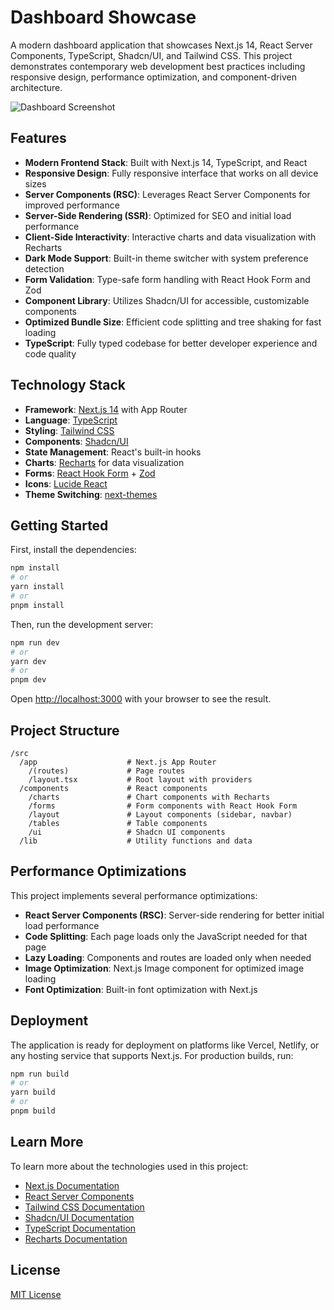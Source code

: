 # Dashboard Showcase

A modern dashboard application that showcases Next.js 14, React Server Components, TypeScript, Shadcn/UI, and Tailwind CSS. This project demonstrates contemporary web development best practices including responsive design, performance optimization, and component-driven architecture.

![Dashboard Screenshot](https://github.com/JbellMD/dashboard-showcase/raw/main/public/dashboard-screenshot.png)

## Features

- **Modern Frontend Stack**: Built with Next.js 14, TypeScript, and React
- **Responsive Design**: Fully responsive interface that works on all device sizes
- **Server Components (RSC)**: Leverages React Server Components for improved performance
- **Server-Side Rendering (SSR)**: Optimized for SEO and initial load performance
- **Client-Side Interactivity**: Interactive charts and data visualization with Recharts
- **Dark Mode Support**: Built-in theme switcher with system preference detection
- **Form Validation**: Type-safe form handling with React Hook Form and Zod
- **Component Library**: Utilizes Shadcn/UI for accessible, customizable components
- **Optimized Bundle Size**: Efficient code splitting and tree shaking for fast loading
- **TypeScript**: Fully typed codebase for better developer experience and code quality

## Technology Stack

- **Framework**: [Next.js 14](https://nextjs.org/) with App Router
- **Language**: [TypeScript](https://www.typescriptlang.org/)
- **Styling**: [Tailwind CSS](https://tailwindcss.com/)
- **Components**: [Shadcn/UI](https://ui.shadcn.com/)
- **State Management**: React's built-in hooks
- **Charts**: [Recharts](https://recharts.org/) for data visualization
- **Forms**: [React Hook Form](https://react-hook-form.com/) + [Zod](https://github.com/colinhacks/zod)
- **Icons**: [Lucide React](https://lucide.dev/)
- **Theme Switching**: [next-themes](https://github.com/pacocoursey/next-themes)

## Getting Started

First, install the dependencies:

```bash
npm install
# or
yarn install
# or
pnpm install
```

Then, run the development server:

```bash
npm run dev
# or
yarn dev
# or
pnpm dev
```

Open [http://localhost:3000](http://localhost:3000) with your browser to see the result.

## Project Structure

```
/src
  /app                    # Next.js App Router
    /(routes)             # Page routes
    /layout.tsx           # Root layout with providers
  /components             # React components
    /charts               # Chart components with Recharts
    /forms                # Form components with React Hook Form
    /layout               # Layout components (sidebar, navbar)
    /tables               # Table components
    /ui                   # Shadcn UI components
  /lib                    # Utility functions and data
```

## Performance Optimizations

This project implements several performance optimizations:

- **React Server Components (RSC)**: Server-side rendering for better initial load performance
- **Code Splitting**: Each page loads only the JavaScript needed for that page
- **Lazy Loading**: Components and routes are loaded only when needed
- **Image Optimization**: Next.js Image component for optimized image loading
- **Font Optimization**: Built-in font optimization with Next.js

## Deployment

The application is ready for deployment on platforms like Vercel, Netlify, or any hosting service that supports Next.js. For production builds, run:

```bash
npm run build
# or
yarn build
# or
pnpm build
```

## Learn More

To learn more about the technologies used in this project:

- [Next.js Documentation](https://nextjs.org/docs)
- [React Server Components](https://nextjs.org/docs/app/building-your-application/rendering/server-components)
- [Tailwind CSS Documentation](https://tailwindcss.com/docs)
- [Shadcn/UI Documentation](https://ui.shadcn.com/docs)
- [TypeScript Documentation](https://www.typescriptlang.org/docs/)
- [Recharts Documentation](https://recharts.org/en-US/guide)

## License

[MIT License](LICENSE)
